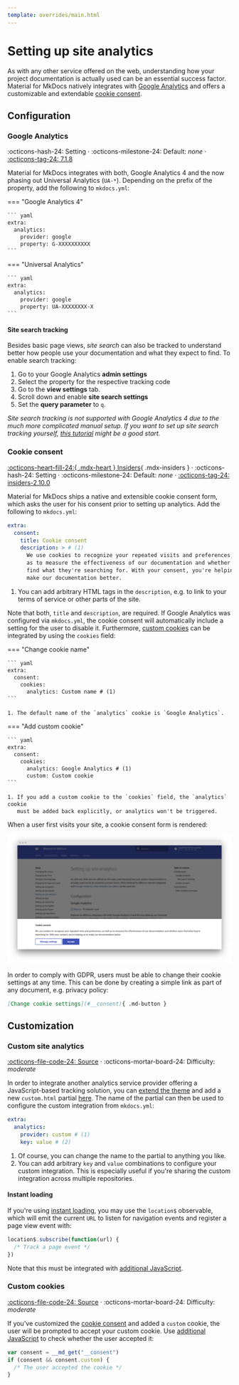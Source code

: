 ```yaml
---
template: overrides/main.html
---
```


# Setting up site analytics

As with any other service offered on the web, understanding how your project
documentation is actually used can be an essential success factor. Material for
MkDocs natively integrates with [Google Analytics][1] and offers a customizable
and extendable [cookie consent][2].

  [1]: https://developers.google.com/analytics
  [2]: #cookie-consent

## Configuration

### Google Analytics

:octicons-hash-24: Setting ·
:octicons-milestone-24: Default: _none_ ·
[:octicons-tag-24: 7.1.8][Google Analytics support]

Material for MkDocs integrates with both, Google Analytics 4 and the now phasing
out Universal Analytics (`UA-*`). Depending on the prefix of the property, add
the following to `mkdocs.yml`:

=== "Google Analytics 4"

    ``` yaml
    extra:
      analytics:
        provider: google
        property: G-XXXXXXXXXX
    ```

=== "Universal Analytics"

    ``` yaml
    extra:
      analytics:
        provider: google
        property: UA-XXXXXXXX-X
    ```

  [Google Analytics support]: https://github.com/squidfunk/mkdocs-material/releases/tag/7.1.8
  [3]: https://github.com/squidfunk/mkdocs-material/blob/master/src/partials/integrations/analytics.html

#### Site search tracking

Besides basic page views, _site search_ can also be tracked to understand better
how people use your documentation and what they expect to find. To enable
search tracking:

1.  Go to your Google Analytics __admin settings__
2.  Select the property for the respective tracking code
3.  Go to the __view settings__ tab.
4.  Scroll down and enable __site search settings__
5.  Set the __query parameter__ to `q`.

_Site search tracking is not supported with Google Analytics 4 due to the much
more complicated manual setup. If you want to set up site search tracking
yourself, [this tutorial][4] might be a good start._

  [4]: https://www.analyticsmania.com/post/track-site-search-with-google-tag-manager-and-google-analytics/

### Cookie consent

[:octicons-heart-fill-24:{ .mdx-heart } Insiders][Insiders]{ .mdx-insiders } ·
:octicons-hash-24: Setting ·
:octicons-milestone-24: Default: _none_ ·
[:octicons-tag-24: insiders-2.10.0][Insiders]

Material for MkDocs ships a native and extensible cookie consent form, which
asks the user for his consent prior to setting up analytics. Add the following
to `mkdocs.yml`:

``` yaml
extra:
  consent:
    title: Cookie consent
    description: > # (1)
      We use cookies to recognize your repeated visits and preferences, as well
      as to measure the effectiveness of our documentation and whether users
      find what they're searching for. With your consent, you're helping us to
      make our documentation better.
```

1.  You can add arbitrary HTML tags in the `description`, e.g. to link to your
    terms of service or other parts of the site.

Note that both, `title` and `description`, are required. If Google Analytics was
configured via `mkdocs.yml`, the cookie consent will automatically include a
setting for the user to disable it. Furthermore, [custom cookies][6] can be
integrated by using the `cookies` field:

===  "Change cookie name"

    ``` yaml
    extra:
      consent:
        cookies:
          analytics: Custom name # (1)
    ```

    1. The default name of the `analytics` cookie is `Google Analytics`.

===  "Add custom cookie"

    ``` yaml
    extra:
      consent:
        cookies:
          analytics: Google Analytics # (1)
          custom: Custom cookie
    ```

    1. If you add a custom cookie to the `cookies` field, the `analytics` cookie 
       must be added back explicitly, or analytics won't be triggered.

When a user first visits your site, a cookie consent form is rendered:

[![Cookie consent][7]][7]

In order to comply with GDPR, users must be able to change their cookie settings
at any time. This can be done by creating a simple link as part of any document,
e.g. privacy policy:

``` markdown
[Change cookie settings](#__consent){ .md-button }
```

  [Insiders]: ../insiders/index.md
  [5]: ../insiders/index.md
  [6]: #custom-cookies
  [7]: ../assets/screenshots/consent.png

## Customization

### Custom site analytics

[:octicons-file-code-24: Source][3] ·
:octicons-mortar-board-24: Difficulty: _moderate_

In order to integrate another analytics service provider offering a 
JavaScript-based tracking solution, you can [extend the theme][8] and add a new 
`custom.html` partial [here][9]. The name of the partial can then be used to 
configure the custom integration from `mkdocs.yml`:

``` yaml
extra:
  analytics:
    provider: custom # (1)
    key: value # (2)
```

1.  Of course, you can change the name to the partial to anything you like.
2.  You can add arbitrary `key` and `value` combinations to configure your custom
    integration. This is especially useful if you're sharing the custom
    integration across multiple repositories.

  [8]: ../customization.md#extending-the-theme
  [9]: https://github.com/squidfunk/mkdocs-material/tree/master/src/partials/integrations/analytics

#### Instant loading

If you're using [instant loading][10], you may use the `location$` observable,
which will emit the current `URL` to listen for navigation events and register
a page view event with:

``` js
location$.subscribe(function(url) {
  /* Track a page event */
})
```

Note that this must be integrated with [additional JavaScript][11].

  [10]: setting-up-navigation.md#instant-loading
  [11]: ../customization.md#additional-javascript

### Custom cookies

[:octicons-file-code-24: Source][3] ·
:octicons-mortar-board-24: Difficulty: _moderate_

If you've customized the [cookie consent][12] and added a `custom` cookie, the
user will be prompted to accept your custom cookie. Use
[additional JavaScript][11] to check whether the user accepted it:

``` js
var consent = __md_get("__consent")
if (consent && consent.custom) {
  /* The user accepted the cookie */
}
```

  [12]: #cookie-consent
